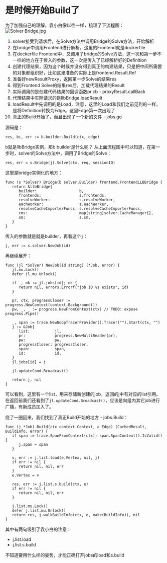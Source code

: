 # 是时候开始Build了

为了加强自己的理解，袁小白像以往一样，梳理了下流程图：
![Solver Bridge.jpg](https://p3-juejin.byteimg.com/tos-cn-i-k3u1fbpfcp/c0d1efa8143e4aa08644e088c1682e82~tplv-k3u1fbpfcp-watermark.image?)

1. solver接受到请求后，在Solve方法中调用Bridge的Solve方法，开始解析
2. 在bridge中调用Frontend进行解析，这里的Frontend就是dockerfile
3. 在dockerfile Frontend中，又调用了bridge的Solve方法，这一次和第一步不一样的地方在于传入的参数，这一次是传入了已经解析好的Definition
4. 创建代理结果，因为这个时候并没有得到真正的构建结果，只是把中间所需要的对象都组织好，比如这里准备的实际上是frontend.Result.Ref
5. 准备好newResultProxy，返回第一步Solve的结果res
6. 得到Frontend Solve的结果res后，加载代理结果的Result
7. 实际调用的是创建代码结果的回调函数pr.cb - proxyResult.callBack
8. 代理结果中实际请求的是llbBridge.loadResult
9. loadResult中先调用的是Load，注意，这里的Load和我们之前见到的一样，是将Definition转换为Edge。这里Edge第一次出现了
10. 真正的Build开始了，而且出现了一个新的文件 - jobs.go

源码是：
```golang
res, bi, err := b.builder.Build(ctx, edge)
```
b就是llbBridge实例，那b.builder是什么呢？
从上面流程图中可以知道，在第一步时，solver的Solve方法中，调用了Bridge的Solve：
```golang
res, err = s.Bridge(j).Solve(ctx, req, sessionID)
```
这里是bridge实例化的地方：
```golang
func (s *Solver) Bridge(b solver.Builder) frontend.FrontendLLBBridge {
   return &llbBridge{
      builder:                   b,
      frontends:                 s.frontends,
      resolveWorker:             s.resolveWorker,
      eachWorker:                s.eachWorker,
      resolveCacheImporterFuncs: s.resolveCacheImporterFuncs,
      cms:                       map[string]solver.CacheManager{},
      sm:                        s.sm,
   }
}
```
传入的参数就是就是builder，再看这个`j`：
```golang
j, err := s.solver.NewJob(id)
```
再继续展开：
```golang
func (jl *Solver) NewJob(id string) (*Job, error) {
   jl.mu.Lock()
   defer jl.mu.Unlock()

   if _, ok := jl.jobs[id]; ok {
      return nil, errors.Errorf("job ID %s exists", id)
   }

   pr, ctx, progressCloser := progress.NewContext(context.Background())
   pw, _, _ := progress.NewFromContext(ctx) // TODO: expose progress.Pipe()

   _, span := trace.NewNoopTracerProvider().Tracer("").Start(ctx, "")
   j := &Job{
      list:           jl,
      pr:             progress.NewMultiReader(pr),
      pw:             pw,
      progressCloser: progressCloser,
      span:           span,
      id:             id,
   }
   jl.jobs[id] = j

   jl.updateCond.Broadcast()

   return j, nil
}
```
可以看到，这里有一个list，用来存储新创建的job，返回的j中有对应的list引用。
在返回前我们还看到了`jl.updateCond.Broadcast()`，应该是向组内其它job进行广播，有新成员加入了。

绕了一圈回来，我们找到了真正Build开始的地方 - jobs.Build：
```golang
func (j *Job) Build(ctx context.Context, e Edge) (CachedResult, BuildInfo, error) {
   if span := trace.SpanFromContext(ctx); span.SpanContext().IsValid() {
      j.span = span
   }

   v, err := j.list.load(e.Vertex, nil, j)
   if err != nil {
      return nil, nil, err
   }
   e.Vertex = v

   res, err := j.list.s.build(ctx, e)
   if err != nil {
      return nil, nil, err
   }

   j.list.mu.Lock()
   defer j.list.mu.Unlock()
   return res, j.walkBuildInfo(ctx, e, make(BuildInfo)), nil
}
```
其中有两句吸引了袁小白的注意：
* j.list.load
* j.list.s.build

不知道要用什么样的姿势，才能正确打开jobs的load和s.build
